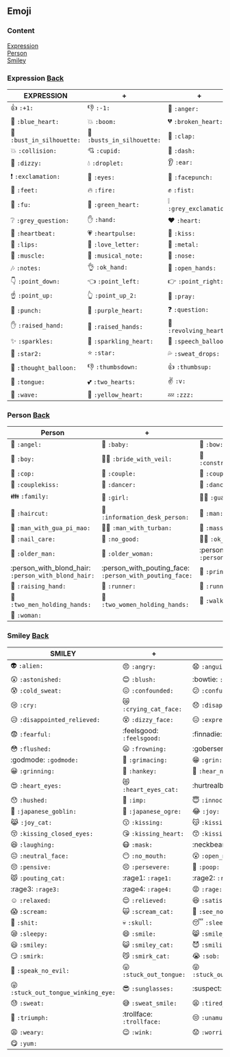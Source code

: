 ## Emoji 

### Content
[Expression](#Expression-Back) <br>
[Person](#Person-Back) <br>
[Smiley](#Smiley-Back)

### Expression [Back](#Content)
| EXPRESSION | + | + |
|---|---|---|
| :+1: `:+1:` | :-1: `:-1:` | :anger: `:anger:` | <br>
| :blue_heart: `:blue_heart:` | :boom: `:boom:` | :broken_heart: `:broken_heart:` | <br>
| :bust_in_silhouette: `:bust_in_silhouette:` | :busts_in_silhouette: `:busts_in_silhouette:` | :clap: `:clap:` | <br>
| :collision: `:collision:` | :cupid: `:cupid:` | :dash: `:dash:` | <br>
| :dizzy: `:dizzy:` | :droplet: `:droplet:` | :ear: `:ear:` | <br>
| :exclamation: `:exclamation:` | :eyes: `:eyes:` | :facepunch: `:facepunch:` | <br>
| :feet: `:feet:` | :fire: `:fire:` | :fist: `:fist:` | <br>
| :fu: `:fu:` | :green_heart: `:green_heart:` | :grey_exclamation: `:grey_exclamation:` | <br>
| :grey_question: `:grey_question:` | :hand: `:hand:` | :heart: `:heart:` | <br>
| :heartbeat: `:heartbeat:` | :heartpulse: `:heartpulse:` | :kiss: `:kiss:` | <br>
| :lips: `:lips:` | :love_letter: `:love_letter:` | :metal: `:metal:` | <br>
| :muscle: `:muscle:` | :musical_note: `:musical_note:` | :nose: `:nose:` | <br>
| :notes: `:notes:` | :ok_hand: `:ok_hand:` | :open_hands: `:open_hands:` | <br>
| :point_down: `:point_down:` | :point_left: `:point_left:` | :point_right: `:point_right:` | <br>
| :point_up: `:point_up:` | :point_up_2: `:point_up_2:` | :pray: `:pray:` | <br>
| :punch: `:punch:` | :purple_heart: `:purple_heart:` | :question: `:question:` | <br>
| :raised_hand: `:raised_hand:` | :raised_hands: `:raised_hands:` | :revolving_hearts: `:revolving_hearts:` | <br>
| :sparkles: `:sparkles:` | :sparkling_heart: `:sparkling_heart:` | :speech_balloon: `:speech_balloon:` | <br>
| :star2: `:star2:` | :star: `:star:` | :sweat_drops: `:sweat_drops:` | <br>
| :thought_balloon: `:thought_balloon:` | :thumbsdown: `:thumbsdown:` | :thumbsup: `:thumbsup:` | <br>
| :tongue: `:tongue:` | :two_hearts: `:two_hearts:` | :v: `:v:` | <br>
| :wave: `:wave:` | :yellow_heart: `:yellow_heart:` | :zzz: `:zzz:` | <br>

### Person [Back](#Content)
| Person | + | + |
|---|---|---|
| :angel: `:angel:` | :baby: `:baby:` | :bow: `:bow:` | <br>
| :boy: `:boy:` | :bride_with_veil: `:bride_with_veil:` | :construction_worker: `:construction_worker:` | <br>
| :cop: `:cop:` | :couple: `:couple:` | :couple_with_heart: `:couple_with_heart:` | <br>
| :couplekiss: `:couplekiss:` | :dancer: `:dancer:` | :dancers: `:dancers:` | <br>
| :family: `:family:` | :girl: `:girl:` | :guardsman: `:guardsman:` | <br>
| :haircut: `:haircut:` | :information_desk_person: `:information_desk_person:` | :man: `:man:` | <br>
| :man_with_gua_pi_mao: `:man_with_gua_pi_mao:` | :man_with_turban: `:man_with_turban:` | :massage: `:massage:` | <br>
| :nail_care: `:nail_care:` | :no_good: `:no_good:` | :ok_woman: `:ok_woman:` | <br>
| :older_man: `:older_man:` | :older_woman: `:older_woman:` | :person_frowning: `:person_frowning:` | <br>
| :person_with_blond_hair: `:person_with_blond_hair:` | :person_with_pouting_face: `:person_with_pouting_face:` | :princess: `:princess:` | <br>
| :raising_hand: `:raising_hand:` | :runner: `:runner:` | :running: `:running:` | <br>
| :two_men_holding_hands: `:two_men_holding_hands:` | :two_women_holding_hands: `:two_women_holding_hands:` | :walking: `:walking:` | <br>
| :woman: `:woman:` | <br>

### Smiley [Back](#Content)
| SMILEY | + | + |
|---|---|---|
| :alien: `:alien:` | :angry: `:angry:` | :anguished: `:anguished:` | <br>
| :astonished: `:astonished:` | :blush: `:blush:` | :bowtie: `:bowtie:` | <br>
| :cold_sweat: `:cold_sweat:` | :confounded: `:confounded:` | :confused: `:confused:` | <br>
| :cry: `:cry:` | :crying_cat_face: `:crying_cat_face:` | :disappointed: `:disappointed:` | <br>
| :disappointed_relieved: `:disappointed_relieved:` | :dizzy_face: `:dizzy_face:` | :expressionless: `:expressionless:` | <br>
| :fearful: `:fearful:` | :feelsgood: `:feelsgood:` | :finnadie: `:finnadie:` | <br>
| :flushed: `:flushed:` | :frowning: `:frowning:` | :goberserk: `:goberserk:` | <br>
| :godmode: `:godmode:` | :grimacing: `:grimacing:` | :grin: `:grin:` | <br>
| :grinning: `:grinning:` | :hankey: `:hankey:` | :hear_no_evil: `:hear_no_evil:` | <br>
| :heart_eyes: `:heart_eyes:` | :heart_eyes_cat: `:heart_eyes_cat:` | :hurtrealbad: `:hurtrealbad:` | <br>
| :hushed: `:hushed:` | :imp: `:imp:` | :innocent: `:innocent:` | <br>
| :japanese_goblin: `:japanese_goblin:` | :japanese_ogre: `:japanese_ogre:` | :joy: `:joy:` | <br>
| :joy_cat: `:joy_cat:` | :kissing: `:kissing:` | :kissing_cat: `:kissing_cat:` | <br>
| :kissing_closed_eyes: `:kissing_closed_eyes:` | :kissing_heart: `:kissing_heart:` | :kissing_smiling_eyes: `:kissing_smiling_eyes:` | <br>
| :laughing: `:laughing:` | :mask: `:mask:` | :neckbeard: `:neckbeard:` | <br>
| :neutral_face: `:neutral_face:` | :no_mouth: `:no_mouth:` | :open_mouth: `:open_mouth:` | <br>
| :pensive: `:pensive:` | :persevere: `:persevere:` | :poop: `:poop:` | <br>
| :pouting_cat: `:pouting_cat:` | :rage1: `:rage1:` | :rage2: `:rage2:` | <br>
| :rage3: `:rage3:` | :rage4: `:rage4:` | :rage: `:rage:` | <br>
| :relaxed: `:relaxed:` | :relieved: `:relieved:` | :satisfied: `:satisfied:` | <br>
| :scream: `:scream:` | :scream_cat: `:scream_cat:` | :see_no_evil: `:see_no_evil:` | <br>
| :shit: `:shit:` | :skull: `:skull:` | :sleeping: `:sleeping:` | <br>
| :sleepy: `:sleepy:` | :smile: `:smile:` | :smile_cat: `:smile_cat:` | <br>
| :smiley: `:smiley:` | :smiley_cat: `:smiley_cat:` | :smiling_imp: `:smiling_imp:` | <br>
| :smirk: `:smirk:` | :smirk_cat: `:smirk_cat:` | :sob: `:sob:` | <br>
| :speak_no_evil: `:speak_no_evil:` | :stuck_out_tongue: `:stuck_out_tongue:` | :stuck_out_tongue_closed_eyes: `:stuck_out_tongue_closed_eyes:` | <br>
| :stuck_out_tongue_winking_eye: `:stuck_out_tongue_winking_eye:` | :sunglasses: `:sunglasses:` | :suspect: `:suspect:` | <br>
| :sweat: `:sweat:` | :sweat_smile: `:sweat_smile:` | :tired_face: `:tired_face:` | <br>
| :triumph: `:triumph:` | :trollface: `:trollface:` | :unamused: `:unamused:` | <br>
| :weary: `:weary:` | :wink: `:wink:` | :worried: `:worried:` | <br>
| :yum: `:yum:` | <br>
